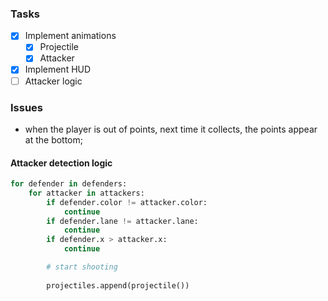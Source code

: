 ### Tasks

- [x] Implement animations
    - [x] Projectile
    - [x] Attacker
- [x] Implement HUD
- [ ] Attacker logic

### Issues

- when the player is out of points, next time it collects, the points appear at the bottom;

#### Attacker detection logic

```python
for defender in defenders:
    for attacker in attackers:
        if defender.color != attacker.color:
            continue
        if defender.lane != attacker.lane:
            continue
        if defender.x > attacker.x:
            continue

        # start shooting
        
        projectiles.append(projectile())

```